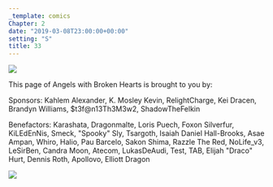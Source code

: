 ```yaml
---
_template: comics
Chapter: 2
date: "2019-03-08T23:00:00+00:00"
setting: "S"
title: 33
---
```


![](</uploads/L 1.png>)

This page of Angels with Broken Hearts is brought to you by:

Sponsors: Kahlem Alexander, K. Mosley Kevin, RelightCharge, Kei Dracen, Brandyn Williams, $t3f@n13Th3M3w2, ShadowTheFelkin

Benefactors: Karashata, Dragonmalte, Loris Puech, Foxon Silverfur, KiLEdEnNis, Smeck, "Spooky" Sly, Tsargoth, Isaiah Daniel Hall-Brooks, Asae Ampan, Whiro, Halio, Pau Barcelo, Sakon Shima, Razzle The Red, NoLife_v3, LeSirBen, Candra Moon, Atecom, LukasDeAudi, Test, TAB, Elijah "Draco" Hurt, Dennis Roth, Apollovo, Elliott Dragon

[![](/uploads/patreon-banner.jpg)](http://patreon.com/mbsaunders)
